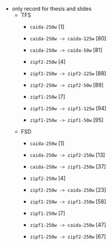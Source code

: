 - only record for thesis and slides
    - TFS
        - `caida-250w`               [1]
        - `caida-250w -> caida-125w` [80] 
        - `caida-250w -> caida-50w`  [81] 
        
        - `zipf2-250w`               [4]
        - `zipf2-250w -> zipf2-125w` [88]
        - `zipf2-250w -> zipf2-50w`  [89] 

        - `zipf1-250w`               [7]
        - `zipf1-250w -> zipf1-125w` [94]
        - `zipf1-250w -> zipf1-50w`  [95]
    - FSD
        - `caida-250w`               [1]
        - `caida-250w -> zipf2-250w` [13] 
        - `caida-250w -> zipf1-250w` [37] 
        
        - `zipf2-250w`               [4]
        - `zipf2-250w -> caida-250w` [23]
        - `zipf2-250w -> zipf1-250w` [58] 

        - `zipf1-250w`               [7]
        - `zipf1-250w -> caida-250w` [47]
        - `zipf1-250w -> zipf2-250w` [67]
